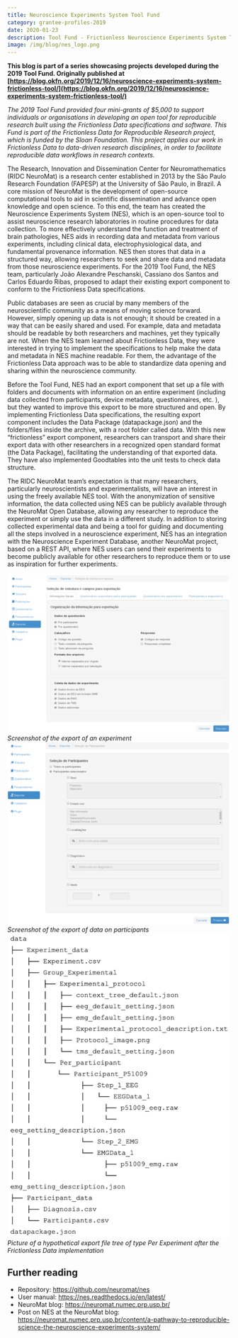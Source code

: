 ```yaml
---
title: Neuroscience Experiments System Tool Fund
category: grantee-profiles-2019
date: 2020-01-23
description: Tool Fund - Frictionless Neuroscience Experiments System Tool
image: /img/blog/nes_logo.png
---
```


**This blog is part of a series showcasing projects developed during the 2019 Tool Fund. Originally published at [https://blog.okfn.org/2019/12/16/neuroscience-experiments-system-frictionless-tool/](https://blog.okfn.org/2019/12/16/neuroscience-experiments-system-frictionless-tool/)**

*The 2019 Tool Fund provided four mini-grants of $5,000 to support individuals or organisations in developing an open tool for reproducible research built using the Frictionless Data specifications and software. This Fund is part of the Frictionless Data for Reproducible Research project, which is funded by the Sloan Foundation. This project applies our work in Frictionless Data to data-driven research disciplines, in order to facilitate reproducible data workflows in research contexts.*

The Research, Innovation and Dissemination Center for Neuromathematics (RIDC NeuroMat) is a research center established in 2013 by the São Paulo Research Foundation (FAPESP) at the University of São Paulo, in Brazil. A core mission of NeuroMat is the development of open-source computational tools to aid in scientific dissemination and advance open knowledge and open science. To this end, the team has created the Neuroscience Experiments System (NES), which is an open-source tool to assist neuroscience research laboratories in routine procedures for data collection. To more effectively understand the function and treatment of brain pathologies, NES aids in recording data and metadata from various experiments, including clinical data, electrophysiological data, and fundamental provenance information. NES then stores that data in a structured way, allowing researchers to seek and share data and metadata from those neuroscience experiments.  For the 2019 Tool Fund, the NES team, particularly João Alexandre Peschanski, Cassiano dos Santos and Carlos Eduardo Ribas, proposed to adapt their existing export component to conform to the Frictionless Data specifications.

Public databases are seen as crucial by many members of the neuroscientific community as a means of moving science forward. However, simply opening up data is not enough; it should be created in a way that can be easily shared and used. For example, data and metadata should be readable by both researchers and machines, yet they typically are not. When the NES team learned about Frictionless Data, they were interested in trying to implement the specifications to help make the data and metadata in NES machine readable.  For them, the advantage of the Frictionless Data approach was to be able to standardize data opening and sharing within the neuroscience community.

Before the Tool Fund, NES had an export component that set up a file with folders and documents with information on an entire experiment (including data collected from participants, device metadata, questionnaires, etc. ), but they wanted to improve this export to be more structured and open. By implementing Frictionless Data specifications, the resulting export component includes the Data Package (datapackage.json) and the folders/files inside the archive, with a root folder called data. With this new “frictionless” export component, researchers can transport and share their export data with other researchers in a recognized open standard format (the Data Package), facilitating the understanding of that exported data. They have also implemented Goodtables into the unit tests to check data structure.

The RIDC NeuroMat team’s expectation is that many researchers,  particularly neuroscientists and experimentalists, will have an interest in using the freely available NES tool. With the anonymization of sensitive information, the data collected using NES can be publicly available through the NeuroMat Open Database, allowing any researcher to reproduce the experiment or simply use the data in a different study. In addition to storing collected experimental data and being a tool for guiding and documenting all the steps involved in a neuroscience experiment, NES has an integration with the Neuroscience Experiment Database, another NeuroMat project, based on a REST API, where NES users can send their experiments to become publicly available for other researchers to reproduce them or to use as inspiration for further experiments.

![export](./nes1.png) <br/> *Screenshot of the export of an experiment*
![data](./nes2.png) <br/> *Screenshot of the export of data on participants*
![tree](./tree.png) <br/> *Picture of a hypothetical export file tree of type Per Experiment after the Frictionless Data implementation*

## Further reading

* Repository: https://github.com/neuromat/nes
* User manual: https://nes.readthedocs.io/en/latest/
* NeuroMat blog: https://neuromat.numec.prp.usp.br/
* Post on NES at the NeuroMat blog: https://neuromat.numec.prp.usp.br/content/a-pathway-to-reproducible-science-the-neuroscience-experiments-system/
